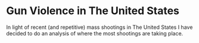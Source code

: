 # Gun Violence in The United States

In light of recent (and repetitive) mass shootings in The United States I have decided to do an analysis of where the most shootings are taking place.
